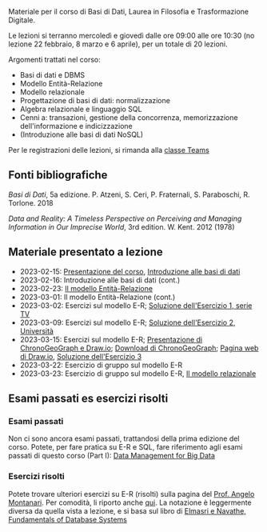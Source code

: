 Materiale per il corso di Basi di Dati, Laurea in Filosofia e Trasformazione Digitale.

Le lezioni si terranno mercoledì e giovedì dalle ore 09:00 alle ore 10:30 (no lezione 22 febbraio, 8 marzo e 6 aprile), per un totale di 20 lezioni.

Argomenti trattati nel corso:
 - Basi di dati e DBMS
 - Modello Entità-Relazione
 - Modello relazionale
 - Progettazione di basi di dati: normalizzazione
 - Algebra relazionale e linguaggio SQL
 - Cenni a: transazioni, gestione della concorrenza, memorizzazione dell'informazione e indicizzazione
 - (Introduzione alle basi di dati NoSQL)
 
 Per le registrazioni delle lezioni, si rimanda alla [classe Teams]( https://teams.microsoft.com/l/channel/19%3aDR6bX1SbV4vSHmwsRGoa5bfkltc87hKzwS_Lg7upfpk1%40thread.tacv2/Generale?groupId=15ef81e6-971e-4207-bb51-a61c12785a63&tenantId=6e6ade15-296c-4224-ac58-1c8ec2fd53a8)
 
## Fonti bibliografiche

_Basi di Dati_, 5a edizione. P. Atzeni, S.
Ceri, P. Fraternali, S. Paraboschi, R. Torlone. 2018

_Data and Reality: A Timeless Perspective
on Perceiving and Managing Information in Our Imprecise
World_, 3rd edition. W. Kent. 2012 (1978)


## Materiale presentato a lezione

- 2023-02-15: [Presentazione del corso](https://github.com/dslab-uniud/teaching/blob/main/courses/Basi%20di%20Dati%20(DIUM)/Basi_di_Dati___0___Informazioni_sul_corso.pdf), [Introduzione alle basi di dati](https://github.com/dslab-uniud/teaching/blob/main/courses/Basi%20di%20Dati%20(DIUM)/Basi_di_Dati___1___Introduction.pdf)
- 2023-02-16: Introduzione alle basi di dati (cont.)
- 2023-02-23: [Il modello Entità-Relazione](https://github.com/dslab-uniud/teaching/blob/main/courses/Basi%20di%20Dati%20(DIUM)/Basi_di_Dati___2___ER_Model.pdf)
- 2023-03-01: Il modello Entità-Relazione (cont.)
- 2023-03-02: Esercizi sul modello E-R; [Soluzione dell'Esercizio 1, serie TV](https://github.com/dslab-uniud/teaching/blob/main/courses/Basi%20di%20Dati%20(DIUM)/esercizio_1.png)
- 2023-03-09: Esercizi sul modello E-R; [Soluzione dell'Esercizio 2, Università](https://github.com/dslab-uniud/teaching/blob/main/courses/Basi%20di%20Dati%20(DIUM)/esercizio_2.jpg)
- 2023-03-15: Esercizi sul modello E-R; [Presentazione di ChronoGeoGraph e Draw.io](https://github.com/dslab-uniud/teaching/blob/main/courses/Basi%20di%20Dati%20(DIUM)/Basi_di_Dati___3___ChronoGeoGraph_e_Draw_io.pdf); [Download di ChronoGeoGraph](https://github.com/dslab-uniud/teaching/blob/main/courses/Data%20Management%20for%20Big%20Data/2021-2022/ChronoGeoGraph_Wrapped.jar); [Pagina web di Draw.io](https://app.diagrams.net/), [Soluzione dell'Esercizio 3](https://github.com/dslab-uniud/teaching/blob/main/courses/Basi%20di%20Dati%20(DIUM)/esercizio_3.png)
- 2023-03-22: Esercizio di gruppo sul modello E-R
- 2023-03-23: Esercizio di gruppo sul modello E-R, [Il modello relazionale](https://github.com/dslab-uniud/teaching/blob/main/courses/Basi%20di%20Dati%20(DIUM)/Basi_di_Dati___4___Relational_model.pdf)

## Esami passati es esercizi risolti

### Esami passati

Non ci sono ancora esami passati, trattandosi della prima edizione del corso.
Potete, per fare pratica su E-R e SQL, fare riferimento agli esami passati di questo corso (Part I): [Data Management for Big Data](https://github.com/dslab-uniud/teaching/tree/main/courses/Data%20Management%20for%20Big%20Data)

### Esercizi risolti

Potete trovare ulteriori esercizi su E-R (risolti) sulla pagina del [Prof. Angelo Montanari](https://users.dimi.uniud.it/~angelo.montanari/courses.php). 
Per comodità, li riporto anche [qui](https://github.com/dslab-uniud/teaching/blob/main/courses/Basi%20di%20Dati%20(DIUM)/Esercizi_ER.pdf). La notazione è leggermente diversa da quella vista a lezione, e si basa sul libro di [Elmasri e Navathe, Fundamentals of Database Systems](https://docs.ccsu.edu/curriculumsheets/ChadTest.pdf)
